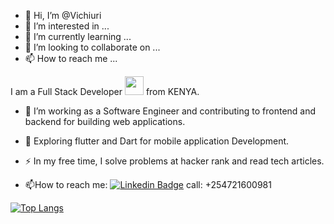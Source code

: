 - 👋 Hi, I’m @Vichiuri
- 👀 I’m interested in ...
- 🌱 I’m currently learning ...
- 💞️ I’m looking to collaborate on ...
- 📫 How to reach me ...

<!---
Vichiuri/Vichiuri is a ✨ special ✨ repository because its `README.md` (this file) appears on your GitHub profile.
You can click the Preview link to take a look at your changes.
--->
I am a Full Stack Developer <img src="https://media.giphy.com/media/WUlplcMpOCEmTGBtBW/giphy.gif" width="30"> from KENYA.

- :telescope: I’m working as a Software Engineer and contributing to frontend and backend for building web applications.

- :seedling: Exploring flutter and Dart for mobile application Development.

- :zap: In my free time, I solve problems at hacker rank and read tech articles.

- :mailbox:How to reach me: [![Linkedin Badge](https://img.shields.io/badge/-Victor-blue?style=flat&logo=Linkedin&logoColor=white)](https://www.linkedin.com/in/victor-chiuri-375321120/) call: +254721600981


[![Top Langs](https://github-readme-stats.vercel.app/api/top-langs/?username=Vichiuri&layout=compact)](https://github.com/vichiuri/github-readme-stats)


